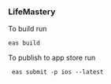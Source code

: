 ### LifeMastery

To build run

```
eas build
```

To publish to app store run

```
 eas submit -p ios --latest
```
